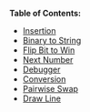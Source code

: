 **Table of Contents:**
  
  * [Insertion]()
  * [Binary to String]()
  * [Flip Bit to Win]()
  * [Next Number]()
  * [Debugger]()
  * [Conversion]()
  * [Pairwise Swap]()
  * [Draw Line]()